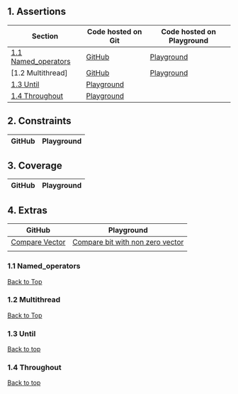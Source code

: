 ## 1. Assertions

| Section | Code hosted on Git          | Code hosted on Playground          |  
|---|---|---|  
| [1.1 Named_operators](#11-named_operators) | [GitHub](https://github.com/DeCodeWithAbhay/SystemVerilog/tree/main/Assertions/Named_Operators)| [Playground](https://www.edaplayground.com/x/NQJz)|    
|[1.2 Multithread]               | [GitHub](https://github.com/DeCodeWithAbhay/SystemVerilog/tree/main/Assertions/Multithread)|  [Playground](https://www.edaplayground.com/x/Rbnv)                    |
|[1.3 Until](https://github.com/DeCodeWithAbhay/SystemVerilog/tree/main/Assertions/Until) | [Playground](https://www.edaplayground.com/x/uZDM)|
|[1.4 Throughout](https://github.com/DeCodeWithAbhay/SystemVerilog/tree/main/Assertions/Throughout)|[Playground](https://www.edaplayground.com/x/j6yW)|

## 2. Constraints
  
| GitHub          | Playground          |
|---|---|

## 3. Coverage

| GitHub          | Playground          |  
|---|---|  

## 4.  Extras

| GitHub          | Playground          |  
|---|---|  
|[Compare Vector](https://github.com/DeCodeWithAbhay/SystemVerilog/tree/main/Extras/Compare-Vector)| [Compare bit with non zero vector](https://www.edaplayground.com/x/PCAJ)|
|||



### 1.1 Named_operators

[Back to Top](#)
### 1.2 Multithread
[Back to Top](#)
### 1.3 Until
[Back to top](#)
### 1.4 Throughout
[Back to top](#)





